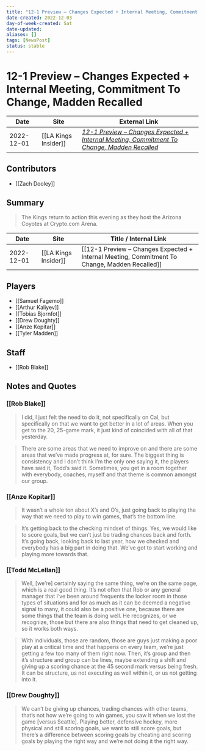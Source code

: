 ```yaml
---
title: "12-1 Preview – Changes Expected + Internal Meeting, Commitment To Change, Madden Recalled"
date-created: 2022-12-03
day-of-week-created: Sat
date-updated: 
aliases: []
tags: [NewsPost]
status: stable
---
```


# 12-1 Preview – Changes Expected + Internal Meeting, Commitment To Change, Madden Recalled

| Date       | Site                 | External Link                                                                                                                                                                                                             |
| ---------- | -------------------- | ------------------------------------------------------------------------------------------------------------------------------------------------------------------------------------------------------------------------- |
| 2022-12-01 | [[LA Kings Insider]] | [*12-1 Preview – Changes Expected + Internal Meeting, Commitment To Change, Madden Recalled*](https://lakingsinsider.com/2022/12/01/12-1-preview-changes-expected-internal-meeting-commitment-to-change-madden-recalled/) |

## Contributors
- [[Zach Dooley]]

## Summary
> The Kings return to action this evening as they host the Arizona Coyotes at Crypto.com Arena.

| Date       | Site                 | Title / Internal Link                                                                         |
| ---------- | -------------------- | --------------------------------------------------------------------------------------------- |
| 2022-12-01 | [[LA Kings Insider]] | [[12-1 Preview – Changes Expected + Internal Meeting, Commitment To Change, Madden Recalled]] |

## Players
- [[Samuel Fagemo]]
- [[Arthur Kaliyev]]
- [[Tobias Bjornfot]]
- [[Drew Doughty]]
- [[Anze Kopitar]]
- [[Tyler Madden]]

## Staff
- [[Rob Blake]]

## Notes and Quotes
### [[Rob Blake]]
> I did, I just felt the need to do it, not specifically on Cal, but specifically on that we want to get better in a lot of areas. When you get to the 20, 25-game mark, it just kind of coincided with all of that yesterday.

> There are some areas that we need to improve on and there are some areas that we’ve made progress at, for sure. The biggest thing is consistency and I don’t think I’m the only one saying it, the players have said it, Todd’s said it. Sometimes, you get in a room together with everybody, coaches, myself and that theme is common amongst our group.

### [[Anze Kopitar]]
> It wasn’t a whole ton about X’s and O’s, just going back to playing the way that we need to play to win games, that’s the bottom line.

> It’s getting back to the checking mindset of things. Yes, we would like to score goals, but we can’t just be trading chances back and forth. It’s going back, looking back to last year, how we checked and everybody has a big part in doing that. We’ve got to start working and playing more towards that.

### [[Todd McLellan]]
> Well, \[we’re] certainly saying the same thing, we’re on the same page, which is a real good thing. It’s not often that Rob or any general manager that I’ve been around frequents the locker room in those types of situations and for as much as it can be deemed a negative signal to many, it could also be a positive one, because there are some things that the team is doing well. He recognizes, or we recognize, those but there are also things that need to get cleaned up, so it works both ways.

> With individuals, those are random, those are guys just making a poor play at a critical time and that happens on every team, we’re just getting a few too many of them right now. Then, it’s group and then it’s structure and group can be lines, maybe extending a shift and giving up a scoring chance at the 45 second mark versus being fresh. It can be structure, us not executing as well within it, or us not getting into it.

### [[Drew Doughty]]
> We can’t be giving up chances, trading chances with other teams, that’s not how we’re going to win games, you saw it when we lost the game \[versus Seattle]. Playing better, defensive hockey, more physical and still scoring goals, we want to still score goals, but there’s a difference between scoring goals by cheating and scoring goals by playing the right way and we’re not doing it the right way.
